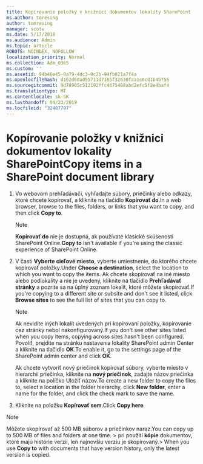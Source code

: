 ```yaml
---
title: Kopírovanie položky v knižnici dokumentov lokality SharePoint
ms.author: toresing
author: tomresing
manager: scotv
ms.date: 5/17/2018
ms.audience: Admin
ms.topic: article
ROBOTS: NOINDEX, NOFOLLOW
localization_priority: Normal
ms.collection: Adm_O365
ms.custom: ''
ms.assetid: 94b46e45-0a79-4dc3-9c2b-94fb021a7f4a
ms.openlocfilehash: d162d60ad55711d7165f32630faa1c6cd1b4b756
ms.sourcegitcommit: 9d78905c512192ffc4675468abd2efc5f2e4baf4
ms.translationtype: MT
ms.contentlocale: sk-SK
ms.lasthandoff: 04/23/2019
ms.locfileid: "32407707"
---
```

# <a name="copy-items-in-a-sharepoint-document-library"></a><span data-ttu-id="0f1ee-102">Kopírovanie položky v knižnici dokumentov lokality SharePoint</span><span class="sxs-lookup"><span data-stu-id="0f1ee-102">Copy items in a SharePoint document library</span></span>

1. <span data-ttu-id="0f1ee-103">Vo webovom prehľadávači, vyhľadajte súbory, priečinky alebo odkazy, ktoré chcete kopírovať, a kliknite na tlačidlo **Kopírovať do**.</span><span class="sxs-lookup"><span data-stu-id="0f1ee-103">In a web browser, browse to the files, folders, or links that you want to copy, and then click **Copy to**.</span></span>
    
    > [!NOTE]
    > <span data-ttu-id="0f1ee-104">**Kopírovať do** nie je dostupná, ak používate klasické skúsenosti SharePoint Online.</span><span class="sxs-lookup"><span data-stu-id="0f1ee-104">**Copy to** isn't available if you're using the classic experience of SharePoint Online.</span></span> 
  
2. <span data-ttu-id="0f1ee-105">V časti **Vyberte cieľové miesto**, vyberte umiestnenie, do ktorého chcete kopírovať položky.</span><span class="sxs-lookup"><span data-stu-id="0f1ee-105">Under **Choose a destination**, select the location to which you want to copy the items.</span></span> <span data-ttu-id="0f1ee-106">Ak chcete skopírovať na iné miesto alebo podlokality a nie je uvedený, kliknite na tlačidlo **Prehľadávať stránky** a pozrite sa na úplný zoznam lokalít, ktoré môžete skopírovať.</span><span class="sxs-lookup"><span data-stu-id="0f1ee-106">If you're copying to a different site or subsite and don't see it listed, click **Browse sites** to see the full list of sites that you can copy to.</span></span> 
    
    > [!NOTE]
    > <span data-ttu-id="0f1ee-107">Ak nevidíte iných lokalít uvedených pri kopírovaní položky, kopírovanie cez stránky nebol nakonfigurovaný.</span><span class="sxs-lookup"><span data-stu-id="0f1ee-107">If you don't see other sites listed when you copy items, copying across sites hasn't been configured.</span></span> <span data-ttu-id="0f1ee-108">Povoliť, prejdite na stránku nastavenia lokality SharePoint admin Center a kliknite na tlačidlo **OK**.</span><span class="sxs-lookup"><span data-stu-id="0f1ee-108">To enable it, go to the settings page of the SharePoint admin center and click **OK**.</span></span> 
  
    <span data-ttu-id="0f1ee-109">Ak chcete vytvoriť nový priečinok kopírovať súbory, vyberte miesto v hierarchii priečinka, kliknite na **nový priečinok**, zadajte názov priečinka a kliknite na políčko Uložiť názov.</span><span class="sxs-lookup"><span data-stu-id="0f1ee-109">To create a new folder to copy the files to, select a location in the folder hierarchy, click **New folder**, enter a name for the folder, and click the check mark to save the name.</span></span>
    
3. <span data-ttu-id="0f1ee-110">Kliknite na položku **Kopírovať sem**.</span><span class="sxs-lookup"><span data-stu-id="0f1ee-110">Click **Copy here**.</span></span>
    
> [!NOTE]
>  <span data-ttu-id="0f1ee-111">Môžete skopírovať až 500 MB súborov a priečinkov naraz.</span><span class="sxs-lookup"><span data-stu-id="0f1ee-111">You can copy up to 500 MB of files and folders at one time.</span></span> <span data-ttu-id="0f1ee-112">> pri použití **kópie** dokumentov, ktoré majú histórie verzií, len najnovšiu verziu je skopírovaný.</span><span class="sxs-lookup"><span data-stu-id="0f1ee-112">>  When you use **Copy to** with documents that have version history, only the latest version is copied.</span></span> 
  

